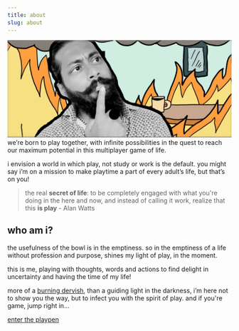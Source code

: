 ```yaml
---
title: about
slug: about
---
```


![assets/images/reddy-who.jpeg](assets/images/reddy-who.jpeg)
we’re born to play together, with infinite possibilities in the quest to reach our maximum potential in this multiplayer game of life.

i envision a world in which play, not study or work is the default. you might say i’m on a mission to make playtime a part of every adult’s life, but that’s on you!

> the real **secret of life**: to be completely engaged with what you're doing in the here and now, and instead of calling it work, realize that this **is play** - Alan Watts

## who am i?

the usefulness of the bowl is in the emptiness. so in the emptiness of a life without profession and purpose, shines my light of play, in the moment.

this is me, playing with thoughts, words and actions to find delight in uncertainty and having the time of my life!

more of a [burning dervish](/who-the-fuck-is-reddy/), than a guiding light in the darkness, i’m here not to show you the way, but to infect you with the spirit of play. and if you're game, jump right in...

[enter the playpen](/playpen)